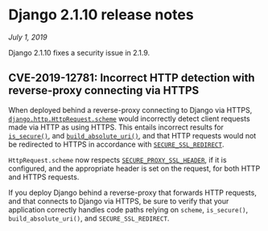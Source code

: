 # Django 2.1.10 release notes

*July 1, 2019*

Django 2.1.10 fixes a security issue in 2.1.9.

## CVE-2019-12781: Incorrect HTTP detection with reverse-proxy connecting via HTTPS

When deployed behind a reverse-proxy connecting to Django via HTTPS,
[`django.http.HttpRequest.scheme`](../ref/request-response.md#django.http.HttpRequest.scheme) would incorrectly detect client
requests made via HTTP as using HTTPS. This entails incorrect results for
[`is_secure()`](../ref/request-response.md#django.http.HttpRequest.is_secure), and
[`build_absolute_uri()`](../ref/request-response.md#django.http.HttpRequest.build_absolute_uri), and that HTTP
requests would not be redirected to HTTPS in accordance with
[`SECURE_SSL_REDIRECT`](../ref/settings.md#std-setting-SECURE_SSL_REDIRECT).

`HttpRequest.scheme` now respects [`SECURE_PROXY_SSL_HEADER`](../ref/settings.md#std-setting-SECURE_PROXY_SSL_HEADER), if it
is configured, and the appropriate header is set on the request, for both HTTP
and HTTPS requests.

If you deploy Django behind a reverse-proxy that forwards HTTP requests, and
that connects to Django via HTTPS, be sure to verify that your application
correctly handles code paths relying on `scheme`, `is_secure()`,
`build_absolute_uri()`, and `SECURE_SSL_REDIRECT`.
